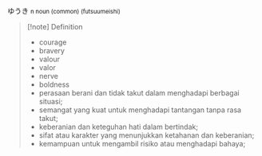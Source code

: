 ゆうき
<small>n noun (common) (futsuumeishi)
</small>
>[!note] Definition
>- courage
>- bravery
>- valour
>- valor
>- nerve
>- boldness
>- perasaan berani dan tidak takut dalam menghadapi berbagai situasi;
>- semangat yang kuat untuk menghadapi tantangan tanpa rasa takut;
>- keberanian dan keteguhan hati dalam bertindak;
>- sifat atau karakter yang menunjukkan ketahanan dan keberanian;
>- kemampuan untuk mengambil risiko atau menghadapi bahaya;
